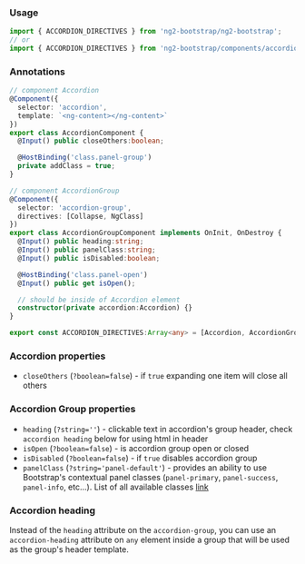 ### Usage
```typescript
import { ACCORDION_DIRECTIVES } from 'ng2-bootstrap/ng2-bootstrap';
// or
import { ACCORDION_DIRECTIVES } from 'ng2-bootstrap/components/accordion';
```

### Annotations
```typescript
// component Accordion
@Component({
  selector: 'accordion',
  template: `<ng-content></ng-content>`
})
export class AccordionComponent {
  @Input() public closeOthers:boolean;

  @HostBinding('class.panel-group')
  private addClass = true;
}

// component AccordionGroup
@Component({
  selector: 'accordion-group',
  directives: [Collapse, NgClass]
})
export class AccordionGroupComponent implements OnInit, OnDestroy {
  @Input() public heading:string;
  @Input() public panelClass:string;
  @Input() public isDisabled:boolean;

  @HostBinding('class.panel-open')
  @Input() public get isOpen();

  // should be inside of Accordion element
  constructor(private accordion:Accordion) {}
}

export const ACCORDION_DIRECTIVES:Array<any> = [Accordion, AccordionGroup];
```

### Accordion properties
  - `closeOthers` (`?boolean=false`) - if `true` expanding one item will close all others

### Accordion Group properties
  - `heading` (`?string=''`) - clickable text in accordion's group header, check `accordion heading` below for using html in header
  - `isOpen` (`?boolean=false`) - is accordion group open or closed
  - `isDisabled` (`?boolean=false`) - if `true` disables accordion group
  - `panelClass` (`?string='panel-default'`) - provides an ability to use Bootstrap's contextual panel classes (`panel-primary`, `panel-success`, `panel-info`, etc...). List of all available classes [link](http://getbootstrap.com/components/#panels-alternatives)

### Accordion heading

Instead of the `heading` attribute on the `accordion-group`, you can use an `accordion-heading` attribute on `any` element inside a group that will be used as the group's header template.
